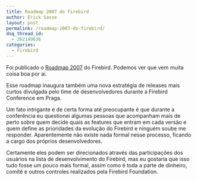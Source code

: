 ```yaml
---
title: Roadmap 2007 do Firebird
author: Erick Sasse
layout: post
permalink: /roadmap-2007-do-firebird/
dsq_thread_id:
  - 262149636
categories:
  - Firebird
---
```

Foi publicado o [Roadmap 2007][1] do Firebird. Podemos ver que vem muita coisa boa por ai.

Esse roadmap inaugura também uma nova estratégia de releases mais curtos divulgada pelo time de desenvolvedores durante a Firebird Conference em Praga.

Um fato intrigante e de certa forma até preocupante é que durante a conferência eu questionei algumas pessoas que acompanham mais de perto sobre quem decide quais as features que entram em cada versão e quem define as prioridades da evolução do Firebird e ninguém soube me responder. Aparentemente não existe nada formal nesse processo, ficando a cargo dos próprios desenvolvedores.

Certamente eles podem ser direcionados através das participações dos usuários na lista de desenvolvimento do Firebird, mas eu gostaria que isso tudo fosse um pouco mais formal, assim como é toda a parte de dinheiro, comitê e outros controles realizados pela Firebird Foundation.

 [1]: http://www.firebirdsql.org/index.php?op=devel&#038;sub=engine&#038;id=roadmap_2007&#038;nosb=1007&#038;nosb=1